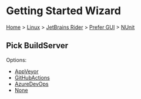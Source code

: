 # Getting Started Wizard

[Home](/docs/wiz/readme.md) > [Linux](Linux.md) > [JetBrains Rider](Linux_Rider.md) > [Prefer GUI](Linux_Rider_Gui.md) > [NUnit](Linux_Rider_Gui_NUnit.md)

## Pick BuildServer

Options:
 * [AppVeyor](Linux_Rider_Gui_NUnit_AppVeyor.md)
 * [GitHubActions](Linux_Rider_Gui_NUnit_GitHubActions.md)
 * [AzureDevOps](Linux_Rider_Gui_NUnit_AzureDevOps.md)
 * [None](Linux_Rider_Gui_NUnit_None.md)
